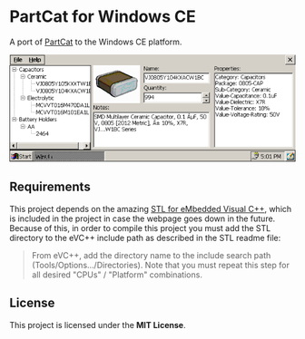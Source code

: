 # PartCat for Windows CE

A port of [PartCat](https://github.com/innoveworkshop/PartCat) to the Windows
CE platform.

![Main Screenshot](/Screenshots/2020-06-27.png)


## Requirements

This project depends on the amazing [STL for eMbedded Visual C++](http://users.libero.it/g.govi/stlport_ce_en.html),
which is included in the project in case the webpage goes down in the future.
Because of this, in order to compile this project you must add the STL directory
to the eVC++ include path as described in the STL readme file:

> From eVC++, add the directory name to the include search path (Tools/Options.../Directories). Note that you must repeat this step for all desired "CPUs" / "Platform" combinations.


## License

This project is licensed under the **MIT License**.
